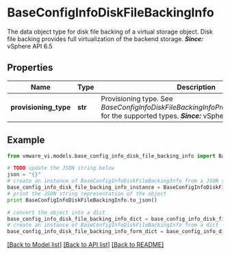 # BaseConfigInfoDiskFileBackingInfo

The data object type for disk file backing of a virtual storage object.  Disk file backing provides full virtualization of the backend storage.  ***Since:*** vSphere API 6.5 

## Properties
Name | Type | Description | Notes
------------ | ------------- | ------------- | -------------
**provisioning_type** | **str** | Provisioning type.  See *BaseConfigInfoDiskFileBackingInfoProvisioningType_enum* for the supported types.  ***Since:*** vSphere API 6.5  | 

## Example

```python
from vmware_vi.models.base_config_info_disk_file_backing_info import BaseConfigInfoDiskFileBackingInfo

# TODO update the JSON string below
json = "{}"
# create an instance of BaseConfigInfoDiskFileBackingInfo from a JSON string
base_config_info_disk_file_backing_info_instance = BaseConfigInfoDiskFileBackingInfo.from_json(json)
# print the JSON string representation of the object
print BaseConfigInfoDiskFileBackingInfo.to_json()

# convert the object into a dict
base_config_info_disk_file_backing_info_dict = base_config_info_disk_file_backing_info_instance.to_dict()
# create an instance of BaseConfigInfoDiskFileBackingInfo from a dict
base_config_info_disk_file_backing_info_form_dict = base_config_info_disk_file_backing_info.from_dict(base_config_info_disk_file_backing_info_dict)
```
[[Back to Model list]](../README.md#documentation-for-models) [[Back to API list]](../README.md#documentation-for-api-endpoints) [[Back to README]](../README.md)


